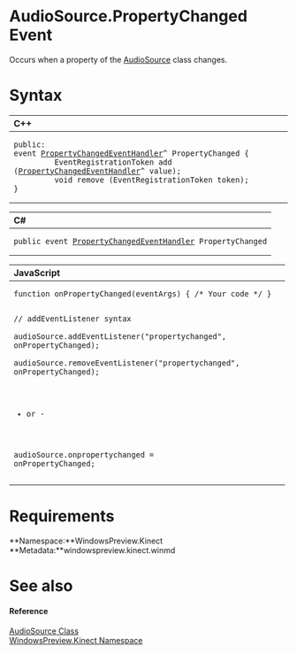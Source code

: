 AudioSource.PropertyChanged Event  
=================================  

Occurs when a property of the [AudioSource](../../AudioSource_Class.md) class changes. <span id="syntaxSection"></span>

Syntax  
======  

<table>
<colgroup>
<col width="100%" />
</colgroup>
<thead>
<tr class="header">
<th align="left">C++</th>
</tr>
</thead>
<tbody>
<tr class="odd">
<td align="left"><pre><code>public:  
event <a href="../../../Data/PropertyChangedEventHandler.md">PropertyChangedEventHandler</a>^ PropertyChanged {  
         EventRegistrationToken add (<a href="../../../Data/PropertyChangedEventHandler.md">PropertyChangedEventHandler</a>^ value);  
         void remove (EventRegistrationToken token);  
}</code></pre></td>
</tr>
</tbody>
</table>

<table>
<colgroup>
<col width="100%" />
</colgroup>
<thead>
<tr class="header">
<th align="left">C#</th>
</tr>
</thead>
<tbody>
<tr class="odd">
<td align="left"><pre><code>public event <a href="../../../Data/PropertyChangedEventHandler.md">PropertyChangedEventHandler</a> PropertyChanged</code></pre></td>
</tr>
</tbody>
</table>

<table>
<colgroup>
<col width="100%" />
</colgroup>
<thead>
<tr class="header">
<th align="left">JavaScript</th>
</tr>
</thead>
<tbody>
<tr class="odd">
<td align="left"><pre><code>function onPropertyChanged(eventArgs) { /* Your code */ }  

// addEventListener syntax  
audioSource.addEventListener(&quot;propertychanged&quot;, onPropertyChanged);  
audioSource.removeEventListener(&quot;propertychanged&quot;, onPropertyChanged);  

- or -  

audioSource.onpropertychanged = onPropertyChanged;</code></pre></td>
</tr>
</tbody>
</table>

<span id="requirements"></span>

Requirements  
============  

**Namespace:**WindowsPreview.Kinect  
**Metadata:**windowspreview.kinect.winmd  

<span id="ID4EU"></span>

See also  
========  

<span id="ID4EW"></span>
#### Reference  

[AudioSource Class](../../AudioSource_Class.md)  
 [WindowsPreview.Kinect Namespace](../../../Kinect.md)  



<!--Please do not edit the data in the comment block below.-->
<!--
TOCTitle : PropertyChanged Event
RLTitle : AudioSource.PropertyChanged Event
KeywordK : PropertyChanged event
KeywordK : AudioSource.PropertyChanged event
KeywordF : WindowsPreview.Kinect.AudioSource.PropertyChanged
KeywordF : AudioSource.PropertyChanged
KeywordF : PropertyChanged
KeywordF : WindowsPreview.Kinect.AudioSource.PropertyChanged
KeywordA : E:WindowsPreview.Kinect.AudioSource.PropertyChanged
AssetID : E:WindowsPreview.Kinect.AudioSource.PropertyChanged
Locale : en-us
CommunityContent : 1
APIType : Managed
APILocation : windowspreview.kinect.winmd
APIName : WindowsPreview.Kinect.AudioSource.PropertyChanged
TargetOS : Windows
TopicType : kbSyntax
DevLang : VB
DevLang : CSharp
DevLang : JavaScript
DevLang : C++
DocSet : K4Wv2
ProjType : K4Wv2Proj
Technology : Kinect for Windows
Product : Kinect for Windows SDK v2
productversion : 20
-->

